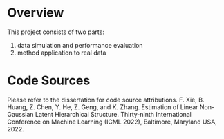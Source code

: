 # Overview 
This project consists of two parts: 
1. data simulation and performance evaluation
2. method application to real data 

# Code Sources
Please refer to the dissertation for code source attributions. 
F. Xie, B. Huang, Z. Chen, Y. He, Z. Geng, and K. Zhang. Estimation of Linear Non-Gaussian Latent Hierarchical Structure. Thirty-ninth International Conference on Machine Learning (ICML 2022), Baltimore, Maryland USA, 2022.